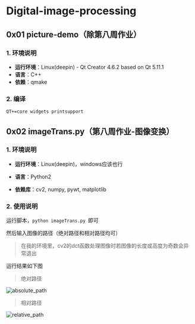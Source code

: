 # Digital-image-processing

## 0x01 picture-demo（除第八周作业）

### 1. 环境说明

* **运行环境**：Linux(deepin) - Qt Creator 4.6.2 based on Qt 5.11.1
* **语言**：C++
* **依赖**：qmake

### 2. 编译

```
QT+=core widgets printsupport
```





## 0x02 imageTrans.py（第八周作业-图像变换）

### 1. 环境说明

- **运行环境**：Linux(deepin)，windows应该也行


- **语言**：Python2


- **依赖库**：cv2, numpy, pywt, matplotlib

### 2. 使用说明

运行脚本，`python imageTrans.py `即可

然后输入图像的路径（绝对路径和相对路径均可）

> 在我的环境里，cv2的dct函数处理图像时若图像的长度或高度为奇数会异常退出

运行结果如下图

> 绝对路径

![absolute_path](https://s1.ax1x.com/2018/10/18/iwAyEn.md.png)

> 相对路径

![relative_path](https://s1.ax1x.com/2018/10/18/iwA2CV.md.png)







